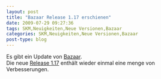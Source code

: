 ```yaml
---
layout: post
title: "Bazaar Release 1.17 erschienen"
date: 2009-07-29 09:27:36
tags: SKM,Neuigkeiten,Neue Versionen,Bazaar
categories: SKM,Neuigkeiten,Neue Versionen,Bazaar
post-type: blog
---
```

Es gibt ein Update von [Bazaar](http://www.bazaar-vcs.org).  
Die neue [Release 1.17](http://doc.bazaar-vcs.org/bzr.1.17/en/release-notes/NEWS.html#bzr-1-17) enthält wieder 
einmal eine menge von Verbesserungen.
